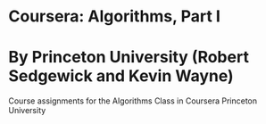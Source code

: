 # Coursera: Algorithms, Part I
# By Princeton University (Robert Sedgewick and Kevin Wayne)
Course assignments for the Algorithms Class in Coursera Princeton University

